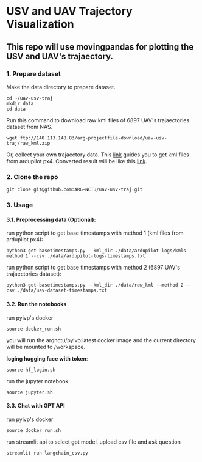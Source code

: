 # USV and UAV Trajectory Visualization
## This repo will use **movingpandas** for plotting the USV and UAV's trajaectory.

### 1. Prepare dataset
Make the data directory to prepare dataset.
```
cd ~/uav-usv-traj
mkdir data
cd data
```

Run this command to download raw kml files of 6897 UAV's trajaectories dataset from NAS.
```
wget ftp://140.113.148.83/arg-projectfile-download/uav-usv-traj/raw_kml.zip
```

Or, collect your own trajaectory data. This [link](https://docs.google.com/document/d/1mWLEjzz1vDetMLI1GxP4AXXHkgWak5V9Ur3kOQ9WKCw/edit?usp=sharing) guides you to get kml files from ardupilot px4. Converted result will be like this [link](http://gofile.me/773h8/XKIs8EA2K). 


### 2. Clone the repo
```
git clone git@github.com:ARG-NCTU/uav-usv-traj.git
```

### 3. Usage
#### 3.1. Preprocessing data (Optional): 
run python script to get base timestamps with method 1 (kml files from ardupilot px4):
```
python3 get-basetimestamps.py --kml_dir ./data/ardupilot-logs/kmls --method 1 --csv ./data/ardupilot-logs-timestamps.txt
```
run python script to get base timestamps with method 2 (6897 UAV's trajaectories dataset):
```
python3 get-basetimestamps.py --kml_dir ./data/raw_kml --method 2 --csv ./data/uav-dataset-timestamps.txt
```

#### 3.2. Run the notebooks 
run pyivp's docker 
```
source docker_run.sh
```
you will run the argnctu/pyivp:latest docker image and the current directory will be mounted to /workspace.

**loging hugging face with token**: 
```
source hf_login.sh
```

run the jupyter notebook
```
source jupyter.sh
```

#### 3.3. Chat with GPT API
run pyivp's docker 
```
source docker_run.sh
```

run streamlit api to select gpt model, upload csv file and ask question
```
streamlit run langchain_csv.py
```